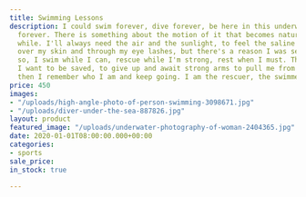 ```yaml
---
title: Swimming Lessons
description: I could swim forever, dive forever, be here in this underwater world
  forever. There is something about the motion of it that becomes natural after a
  while. I'll always need the air and the sunlight, to feel the saline water wash
  over my skin and through my eye lashes, but there's a reason I was sent here. And
  so, I swim while I can, rescue while I'm strong, rest when I must. There are times
  I want to be saved, to give up and await strong arms to pull me from this struggle,
  then I remember who I am and keep going. I am the rescuer, the swimmer.
price: 450
images:
- "/uploads/high-angle-photo-of-person-swimming-3098671.jpg"
- "/uploads/diver-under-the-sea-887826.jpg"
layout: product
featured_image: "/uploads/underwater-photography-of-woman-2404365.jpg"
date: 2020-01-01T08:00:00.000+00:00
categories:
- sports
sale_price: 
in_stock: true

---
```

